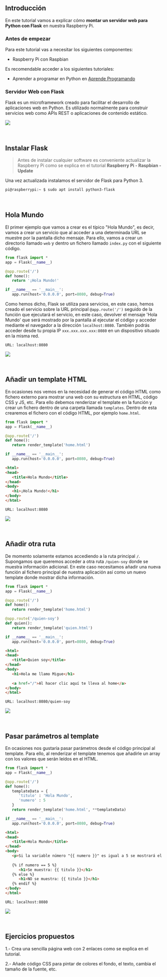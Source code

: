 ## Introducción

En este tutorial vamos a explicar cómo **montar un servidor web para Python con Flask** en nuestra Raspberry Pi.

### Antes de empezar

Para este tutorial vas a necesitar los siguientes componentes:

- Raspberry Pi con Raspbian

Es recomendable acceder a los siguientes tutoriales:

- Aprender a programar en Python en <a target="_blank" href="https://www.aprendeprogramando.es/cursos-online/python">Aprende Programando</a>

### Servidor Web con Flask

Flask es un microframework creado para facilitar el desarrollo de aplicaciones web en Python. Es utilizado normalmente para construir servicios web como APIs REST o aplicaciones de contenido estático.

![](img/flask.png)



<br />



## Instalar Flask

> Antes de instalar cualquier software es conveniente actualizar la Raspberry Pi como se explica en el tutorial **Raspberry Pi - Raspbian - Update**

Una vez actualizada instalamos el servidor de Flask para Python 3.

```sh
pi@raspberrypi:~ $ sudo apt install python3-flask
```



<br />



## Hola Mundo

El primer ejemplo que vamos a crear es el típico "Hola Mundo", es decir, vamos a crear un servicio que al acceder a una determinada URL se muestre por la pantalla dicho mensaje. Para ello, vamos a crear un directorio llamado `web` y dentro un fichero llamado `index.py` con el siguiente código.

```python
from flask import *
app = Flask(__name__)

@app.route('/')
def home():
   return '¡Hola Mundo!'

if __name__ == '__main__':
   app.run(host='0.0.0.0', port=8080, debug=True)
```

Como hemos dicho, Flask se utiliza para servicios, en este caso, hemos creado el servicio sobre la URL principal `@app.route('/')` seguido de la función que ejecutará el servicio, en este caso, devolver el mensaje 'Hola Mundo' que será mostrado por la pantalla al ejecutar el código y acceder mediante el navegador a la dirección `localhost:8080`. También podrás acceder desde tu propia IP `xxx.xxx.xxx.xxx:8080` en un dispositivo situado en la misma red.

```
URL: localhost:8080
```

![](img/hola-mundo.png)



<br />



## Añadir un template HTML

En ocasiones nos vemos en la necesidad de generar el código HTML como fichero externo para mostrar una web con su estructura en HTML, código CSS y JS, etc. Para ello debemos renderizar el template en la función y crear un fichero dentro de una carpeta llamada `templates`. Dentro de esta crearemos el fichero con el código HTML, por ejemplo `home.html`.

```python
from flask import *
app = Flask(__name__)

@app.route('/')
def home():
   return render_template('home.html')

if __name__ == '__main__':
   app.run(host='0.0.0.0', port=8080, debug=True)
```

```html
<html>
<head>
   <title>Hola Mundo</title>
</head>
<body>
   <h1>¡Hola Mundo!</h1>
</body>
</html>
```

```
URL: localhost:8080
```

![](img/template.png)



<br />



## Añadir otra ruta

De momento solamente estamos accediendo a la ruta principal `/`. Supongamos que queremos acceder a otra ruta `/quien-soy` donde se muestra información adicional. En este caso necesitamos añadir una nueva función al fichero principal de nuestra aplicación así como un nuevo template donde mostrar dicha información.

```python
from flask import *
app = Flask(__name__)

@app.route('/')
def home():
   return render_template('home.html')

@app.route('/quien-soy')
def quien():
   return render_template('quien.html')

if __name__ == '__main__':
   app.run(host='0.0.0.0', port=8080, debug=True)
```

```html
<html>
<head>
   <title>Quien soy</title>
</head>
<body>
   <h1>Hola me llamo Migue</h1>
   
   <a href="/">Al hacer clic aquí te lleva al home</a>
</body>
</html>
```

```
URL: localhost:8080/quien-soy
```

![](img/rutas.png)



<br />



## Pasar parámetros al template

En ocasiones nos gustaría pasar parámetros desde el código principal al template. Para ello, al renderizar el template tenemos que añadirle un array con los valores que serán leídos en el HTML.

```python
from flask import *
app = Flask(__name__)

@app.route('/')
def home():
   templateData = {
      'titulo' : 'Hola Mundo',
      'numero' : 5
   }
   return render_template('home.html', **templateData)

if __name__ == '__main__':
   app.run(host='0.0.0.0', port=8080, debug=True)
```

```html
<html>
<head>
   <title>Hola Mundo</title>
</head>
<body>
   <p>Si la variable número "{{ numero }}" es igual a 5 se mostrará el título a continuación.</p>
   
   {% if numero == 5 %}
      <h1>Se muestra: {{ titulo }}</h1>
   {% else %}
      <h1>NO se muestra: {{ titulo }}</h1>
   {% endif %}
</body>
</html>
```

```
URL: localhost:8080
```

![](img/parametros.png)



<br />



## Ejercicios propuestos

1.- Crea una sencilla página web con 2 enlaces como se explica en el tutorial.

2.- Añade código CSS para pintar de colores el fondo, el texto, cambia el tamaño de la fuente, etc.
